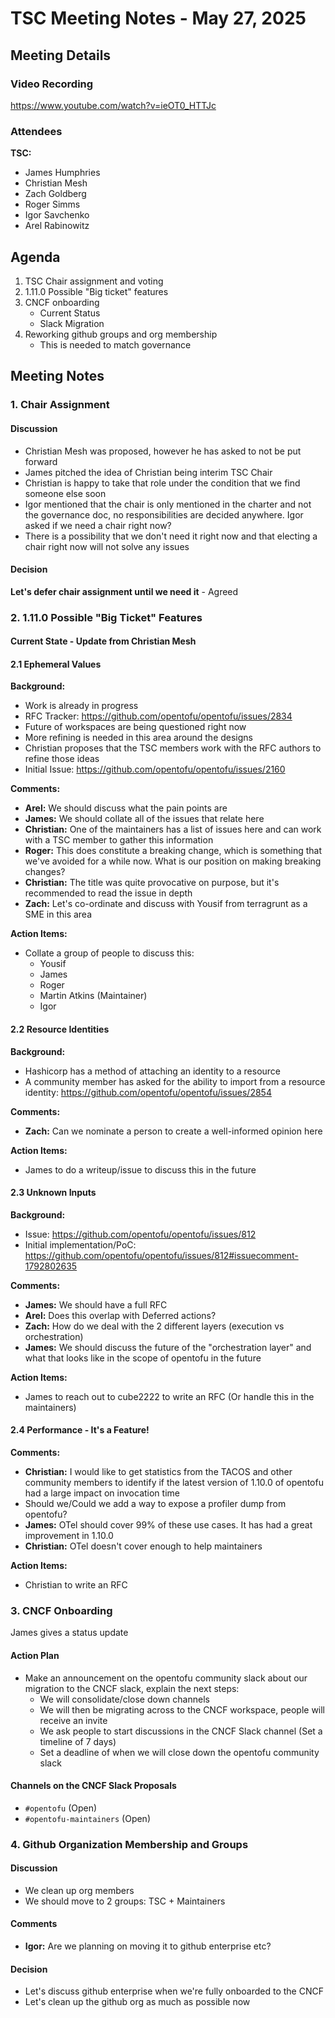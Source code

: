 # TSC Meeting Notes - May 27, 2025

## Meeting Details

### Video Recording
https://www.youtube.com/watch?v=ieOT0_HTTJc

### Attendees

**TSC:**
- James Humphries
- Christian Mesh
- Zach Goldberg
- Roger Simms
- Igor Savchenko
- Arel Rabinowitz

## Agenda

1. TSC Chair assignment and voting
2. 1.11.0 Possible "Big ticket" features
3. CNCF onboarding
   - Current Status
   - Slack Migration
4. Reworking github groups and org membership
   - This is needed to match governance

## Meeting Notes

### 1. Chair Assignment

#### Discussion
- Christian Mesh was proposed, however he has asked to not be put forward
- James pitched the idea of Christian being interim TSC Chair
- Christian is happy to take that role under the condition that we find someone else soon
- Igor mentioned that the chair is only mentioned in the charter and not the governance doc, no responsibilities are decided anywhere. Igor asked if we need a chair right now?
- There is a possibility that we don't need it right now and that electing a chair right now will not solve any issues

#### Decision
**Let's defer chair assignment until we need it** - Agreed

### 2. 1.11.0 Possible "Big Ticket" Features

#### Current State - Update from Christian Mesh

#### 2.1 Ephemeral Values

**Background:**
- Work is already in progress
- RFC Tracker: https://github.com/opentofu/opentofu/issues/2834
- Future of workspaces are being questioned right now
- More refining is needed in this area around the designs
- Christian proposes that the TSC members work with the RFC authors to refine those ideas
- Initial Issue: https://github.com/opentofu/opentofu/issues/2160

**Comments:**
- **Arel:** We should discuss what the pain points are
- **James:** We should collate all of the issues that relate here
- **Christian:** One of the maintainers has a list of issues here and can work with a TSC member to gather this information
- **Roger:** This does constitute a breaking change, which is something that we've avoided for a while now. What is our position on making breaking changes?
- **Christian:** The title was quite provocative on purpose, but it's recommended to read the issue in depth
- **Zach:** Let's co-ordinate and discuss with Yousif from terragrunt as a SME in this area

**Action Items:**
- Collate a group of people to discuss this:
  - Yousif
  - James
  - Roger
  - Martin Atkins (Maintainer)
  - Igor

#### 2.2 Resource Identities

**Background:**
- Hashicorp has a method of attaching an identity to a resource
- A community member has asked for the ability to import from a resource identity: https://github.com/opentofu/opentofu/issues/2854

**Comments:**
- **Zach:** Can we nominate a person to create a well-informed opinion here

**Action Items:**
- James to do a writeup/issue to discuss this in the future

#### 2.3 Unknown Inputs

**Background:**
- Issue: https://github.com/opentofu/opentofu/issues/812
- Initial implementation/PoC: https://github.com/opentofu/opentofu/issues/812#issuecomment-1792802635

**Comments:**
- **James:** We should have a full RFC
- **Arel:** Does this overlap with Deferred actions?
- **Zach:** How do we deal with the 2 different layers (execution vs orchestration)
- **James:** We should discuss the future of the "orchestration layer" and what that looks like in the scope of opentofu in the future

**Action Items:**
- James to reach out to cube2222 to write an RFC (Or handle this in the maintainers)

#### 2.4 Performance - It's a Feature!

**Comments:**
- **Christian:** I would like to get statistics from the TACOS and other community members to identify if the latest version of 1.10.0 of opentofu had a large impact on invocation time
- Should we/Could we add a way to expose a profiler dump from opentofu?
- **James:** OTel should cover 99% of these use cases. It has had a great improvement in 1.10.0
- **Christian:** OTel doesn't cover enough to help maintainers

**Action Items:**
- Christian to write an RFC

### 3. CNCF Onboarding

James gives a status update

#### Action Plan
- Make an announcement on the opentofu community slack about our migration to the CNCF slack, explain the next steps:
  - We will consolidate/close down channels
  - We will then be migrating across to the CNCF workspace, people will receive an invite
  - We ask people to start discussions in the CNCF Slack channel (Set a timeline of 7 days)
  - Set a deadline of when we will close down the opentofu community slack

#### Channels on the CNCF Slack Proposals
- `#opentofu` (Open)
- `#opentofu-maintainers` (Open)

### 4. Github Organization Membership and Groups

#### Discussion
- We clean up org members
- We should move to 2 groups: TSC + Maintainers

#### Comments
- **Igor:** Are we planning on moving it to github enterprise etc?

#### Decision
- Let's discuss github enterprise when we're fully onboarded to the CNCF
- Let's clean up the github org as much as possible now